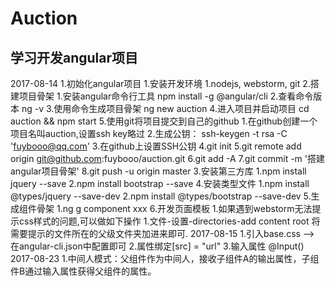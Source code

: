 # Auction

## 学习开发angular项目

2017-08-14
1.初始化angular项目
  1.安装开发环境
    1.nodejs, webstorm, git
  2.搭建项目骨架
    1.安装angular命令行工具 npm install -g @angular/cli
    2.查看命令版本 ng -v
    3.使用命令生成项目骨架 ng new auction
    4.进入项目并启动项目 cd auction && npm start
    5.使用git将项目提交到自己的github
      1.在github创建一个项目名叫auction,设置ssh key略过
      2.生成公钥： ssh-keygen -t rsa -C 'fuybooo@qq.com'
      3.在github上设置SSH公钥
      4.git init
      5.git remote add origin git@github.com:fuybooo/auction.git
      6.git add -A
      7.git commit -m '搭建angular项目骨架'
      8.git push -u origin master
  3.安装第三方库
    1.npm install jquery --save
    2.npm install bootstrap --save
  4.安装类型文件
    1.npm install @types/jquery --save-dev
    2.npm install @types/bootstrap --save-dev
  5.生成组件骨架
    1.ng g component xxx
  6.开发页面模板
    1.如果遇到webstorm无法提示css样式的问题,可以做如下操作
      1.文件-设置-directories-add content root 将需要提示的文件所在的父级文件夹加进来即可.
2017-08-15
1.引入base.css --> 在angular-cli.json中配置即可
2.属性绑定[src] = "url"
3.输入属性 @Input()
2017-08-23
1.中间人模式：父组件作为中间人，接收子组件A的输出属性，子组件B通过输入属性获得父组件的属性。
  
